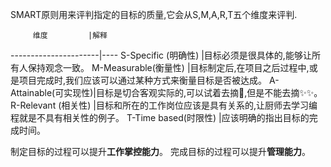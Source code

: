 SMART原则用来评判指定的目标的质量,它会从S,M,A,R,T五个维度来评判.

         维度         |解释
----------------------|----
S-Specific  (明确性)  |目标必须是很具体的,能够让所有人保持观念一致。
M-Measurable(衡量性)  |目标制定后,在项目之后过程中,或是项目完成时,我们应该可以通过某种方式来衡量目标是否被达成。
A-Attainable(可实现性)|目标是切合客观实际的,可以试着去摘🍑,但是不能去摘✨✨。
R-Relevant  (相关性)  |目标和所在的工作岗位应该是具有关系的,让厨师去学习编程就是不具有相关性的例子。
T-Time based(时限性)  |应该明确的指出目标的完成时间。

制定目标的过程可以提升<b>工作掌控能力</b>。
完成目标的过程可以提升<b>管理能力</b>。
